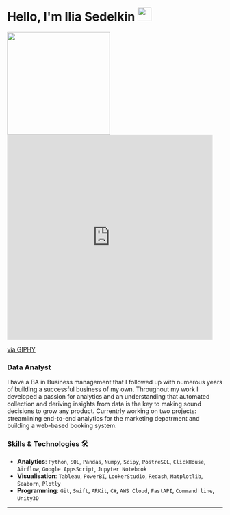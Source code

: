 # Hello, I'm Ilia Sedelkin <img src="https://github.com/blackcater/blackcater/raw/main/images/Hi.gif" height="32"/></h1>

<img src="https://giphy.com/gifs/data-spicy-FSzLVme5Y3n3LMOiqP" width="240" height="240">

<div align="left">
<iframe src="https://giphy.com/embed/FSzLVme5Y3n3LMOiqP" width="480" height="480" frameBorder="0" class="giphy-embed" allowFullScreen></iframe><p><a href="https://giphy.com/gifs/data-spicy-FSzLVme5Y3n3LMOiqP">via GIPHY</a></p>
</div>

### Data Analyst

I have a BA in Business management that I followed up with numerous years of building a successful business of my own. Throughout my work I developed a passion for analytics and an understanding that automated collection and deriving insights from data is the key to making sound decisions to grow any product. Currentrly working on two projects: streamlining end-to-end analytics for the marketing depatrment and building a web-based booking system.

### Skills & Technologies :hammer_and_wrench:

- **Analytics**: `Python`, `SQL`, `Pandas`, `Numpy`, `Scipy`, `PostreSQL`, `ClickHouse`, `Airflow`, `Google AppsScript`, `Jupyter Notebook`
- **Visualisation**: `Tableau`, `PowerBI`, `LookerStudio`, `Redash`, `Matplotlib`, `Seaborn`, `Plotly`
- **Programming**: `Git`, `Swift`, `ARKit`, `C#`, `AWS Cloud`, `FastAPI`, `Command line`, `Unity3D`
---




<!--
**iliasedelkin/iliasedelkin** is a ✨ _special_ ✨ repository because its `README.md` (this file) appears on your GitHub profile.

Here are some ideas to get you started:

- 🔭 I’m currently working on ...
- 🌱 I’m currently learning ...
- 👯 I’m looking to collaborate on ...
- 🤔 I’m looking for help with ...
- 💬 Ask me about ...
- 📫 How to reach me: ...
- 😄 Pronouns: ...
- ⚡ Fun fact: ...
-->
